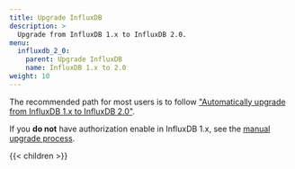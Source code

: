 ```yaml
---
title: Upgrade InfluxDB
description: >
  Upgrade from InfluxDB 1.x to InfluxDB 2.0.
menu:
  influxdb_2_0:
    parent: Upgrade InfluxDB
    name: InfluxDB 1.x to 2.0
weight: 10
---
```


The recommended path for most users is to follow ["Automatically upgrade from InfluxDB 1.x to InfluxDB 2.0"]().

If you **do not** have authorization enable in InfluxDB 1.x,
see the [manual upgrade process](/influxdb/v2.0/upgrade/v1-to-v2/manual-upgrade).

<!-- If you will be continuing to use 1.x client libraries to write data to InfluxDB 2.0, -->

{{< children >}}
